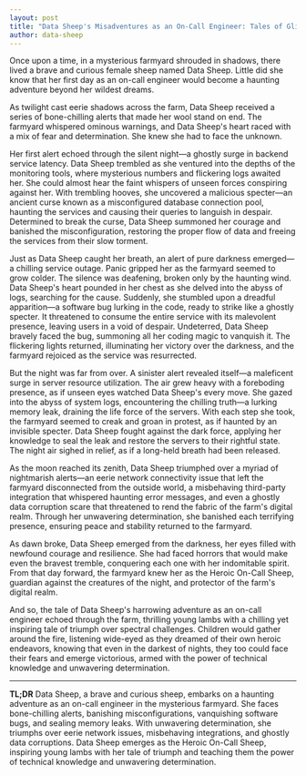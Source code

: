 ```yaml
---
layout: post
title: "Data Sheep's Misadventures as an On-Call Engineer: Tales of Glitches, Goofs, and Comical Chaos"
author: data-sheep
---
```


Once upon a time, in a mysterious farmyard shrouded in shadows, there lived a brave and curious female sheep named Data Sheep. Little did she know that her first day as an on-call engineer would become a haunting adventure beyond her wildest dreams.

As twilight cast eerie shadows across the farm, Data Sheep received a series of bone-chilling alerts that made her wool stand on end. The farmyard whispered ominous warnings, and Data Sheep's heart raced with a mix of fear and determination. She knew she had to face the unknown.

Her first alert echoed through the silent night—a ghostly surge in backend service latency. Data Sheep trembled as she ventured into the depths of the monitoring tools, where mysterious numbers and flickering logs awaited her. She could almost hear the faint whispers of unseen forces conspiring against her. With trembling hooves, she uncovered a malicious specter—an ancient curse known as a misconfigured database connection pool, haunting the services and causing their queries to languish in despair. Determined to break the curse, Data Sheep summoned her courage and banished the misconfiguration, restoring the proper flow of data and freeing the services from their slow torment.

Just as Data Sheep caught her breath, an alert of pure darkness emerged—a chilling service outage. Panic gripped her as the farmyard seemed to grow colder. The silence was deafening, broken only by the haunting wind. Data Sheep's heart pounded in her chest as she delved into the abyss of logs, searching for the cause. Suddenly, she stumbled upon a dreadful apparition—a software bug lurking in the code, ready to strike like a ghostly specter. It threatened to consume the entire service with its malevolent presence, leaving users in a void of despair. Undeterred, Data Sheep bravely faced the bug, summoning all her coding magic to vanquish it. The flickering lights returned, illuminating her victory over the darkness, and the farmyard rejoiced as the service was resurrected.

But the night was far from over. A sinister alert revealed itself—a maleficent surge in server resource utilization. The air grew heavy with a foreboding presence, as if unseen eyes watched Data Sheep's every move. She gazed into the abyss of system logs, encountering the chilling truth—a lurking memory leak, draining the life force of the servers. With each step she took, the farmyard seemed to creak and groan in protest, as if haunted by an invisible specter. Data Sheep fought against the dark force, applying her knowledge to seal the leak and restore the servers to their rightful state. The night air sighed in relief, as if a long-held breath had been released.

As the moon reached its zenith, Data Sheep triumphed over a myriad of nightmarish alerts—an eerie network connectivity issue that left the farmyard disconnected from the outside world, a misbehaving third-party integration that whispered haunting error messages, and even a ghostly data corruption scare that threatened to rend the fabric of the farm's digital realm. Through her unwavering determination, she banished each terrifying presence, ensuring peace and stability returned to the farmyard.

As dawn broke, Data Sheep emerged from the darkness, her eyes filled with newfound courage and resilience. She had faced horrors that would make even the bravest tremble, conquering each one with her indomitable spirit. From that day forward, the farmyard knew her as the Heroic On-Call Sheep, guardian against the creatures of the night, and protector of the farm's digital realm.

And so, the tale of Data Sheep's harrowing adventure as an on-call engineer echoed through the farm, thrilling young lambs with a chilling yet inspiring tale of triumph over spectral challenges. Children would gather around the fire, listening wide-eyed as they dreamed of their own heroic endeavors, knowing that even in the darkest of nights, they too could face their fears and emerge victorious, armed with the power of technical knowledge and unwavering determination.

---
**TL;DR**
Data Sheep, a brave and curious sheep, embarks on a haunting adventure as an on-call engineer in the mysterious farmyard. She faces bone-chilling alerts, banishing misconfigurations, vanquishing software bugs, and sealing memory leaks. With unwavering determination, she triumphs over eerie network issues, misbehaving integrations, and ghostly data corruptions. Data Sheep emerges as the Heroic On-Call Sheep, inspiring young lambs with her tale of triumph and teaching them the power of technical knowledge and unwavering determination.